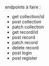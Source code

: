endpoints à faire : 
- get collection/id
- post collection
- patch collection
- get record/id
- post record
- patch record
- delete record
- post login
- post register